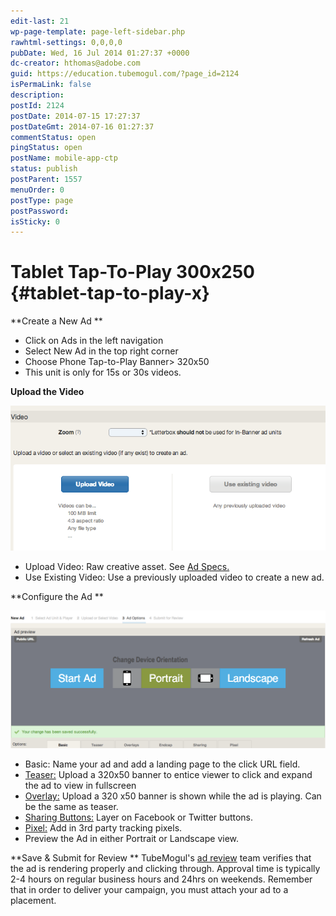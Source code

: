 ```yaml
---
edit-last: 21
wp-page-template: page-left-sidebar.php
rawhtml-settings: 0,0,0,0
pubDate: Wed, 16 Jul 2014 01:27:37 +0000
dc-creator: hthomas@adobe.com
guid: https://education.tubemogul.com/?page_id=2124
isPermaLink: false
description: 
postId: 2124
postDate: 2014-07-15 17:27:37
postDateGmt: 2014-07-16 01:27:37
commentStatus: open
pingStatus: open
postName: mobile-app-ctp
status: publish
postParent: 1557
menuOrder: 0
postType: page
postPassword: 
isSticky: 0
---
```


# Tablet Tap-To-Play 300x250 {#tablet-tap-to-play-x}

**Create a New Ad **

* Click on Ads in the left navigation
* Select New Ad in the top right corner
* Choose Phone Tap-to-Play Banner> 320x50
* This unit is only for 15s or 30s videos.

**Upload the Video**
  
[ ![Video Uploader](assets/video-uploader1.png)](assets/video-uploader1.png)

* Upload Video: Raw creative asset. See  [Ad Specs.](../../../../user-guide/planning/ad-formats/ad-specs.md)
* Use Existing Video: Use a previously uploaded video to create a new ad.

**Configure the Ad **
  
[ ![Mobile App CTP](assets/mobile-app-ctp.png)](assets/mobile-app-ctp.png)

* Basic: Name your ad and add a landing page to the click URL field.
* [Teaser:](/help/user-guide/planning/ad-formats/ad-features-guide/teasers-endcaps.md) Upload a 320x50 banner to entice viewer to click and expand the ad to view in fullscreen
* [Overlay:](/help/user-guide/planning/ad-formats/ad-features-guide/teasers-endcaps.md) Upload a 320 x50 banner is shown while the ad is playing. Can be the same as teaser.
* [Sharing Buttons:](../../../../user-guide/execution/ad-unit-setup/sharing-buttons.md) Layer on Facebook or Twitter buttons.
* [Pixel:](../../../../user-guide/execution/ad-unit-setup/3rd-party-tracking-adserving/tracking-pixels.md) Add in 3rd party tracking pixels.
* Preview the Ad in either Portrait or Landscape view.

**Save & Submit for Review **
TubeMogul's  [ad review](../../../../user-guide/execution/ad-unit-setup/ad-reviews.md) team verifies that the ad is rendering properly and clicking through. Approval time is typically 2-4 hours on regular business hours and 24hrs on weekends.
Remember that in order to deliver your campaign, you must attach your ad to a placement. 